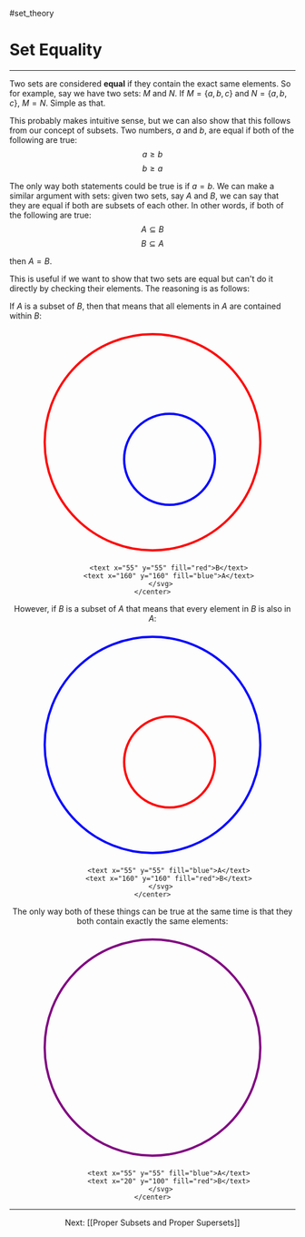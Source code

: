 #set_theory 

# Set Equality

---

Two sets are considered **equal** if they contain the exact same elements. So for example, say we have two sets: $M$ and $N$. If $M = \{a, b, c\}$ and $N = \{a, b, c\}$, $M = N$. Simple as that.

This probably makes intuitive sense, but we can also show that this follows from our concept of subsets. Two numbers, $a$ and $b$, are equal if both of the following are true: $$a \ge b$$ $$b \ge a$$

The only way both statements could be true is if $a = b$. We can make a similar argument with sets: given two sets, say $A$ and $B$, we can say that they are equal if both are subsets of each other. In other words, if both of the following are true: $$A \subseteq B$$ $$B \subseteq A$$

then $A = B$.

This is useful if we want to show that two sets are equal but can't do it directly by checking their elements. The reasoning is as follows:

If $A$ is a subset of $B$, then that means that all elements in $A$ are contained within $B$:

<html>
	<center>
		<svg width="400" height="400">
			<circle cx="200" cy="200" r="190" stroke="red" stroke-width="4" fill="none"/>
			<circle cx="230" cy="230" r="80" stroke="blue" stroke-width="4" fill="none"/>
			
			<text x="55" y="55" fill="red">B</text>
			<text x="160" y="160" fill="blue">A</text>
		</svg>
	</center>
</html>

However, if $B$ is a subset of $A$ that means that every element in $B$ is also in $A$:

<html>
	<center>
		<svg width="400" height="400">
			<circle cx="200" cy="200" r="190" stroke="blue" stroke-width="4" fill="none"/>
			<circle cx="230" cy="230" r="80" stroke="red" stroke-width="4" fill="none"/>
			
			<text x="55" y="55" fill="blue">A</text>
			<text x="160" y="160" fill="red">B</text>
		</svg>
	</center>
</html>

The only way both of these things can be true at the same time is that they both contain exactly the same elements:

<html>
	<center>
		<svg width="400" height="400">
			<circle cx="200" cy="200" r="190" stroke="purple" stroke-width="4" fill="none"/>
			
			<text x="55" y="55" fill="blue">A</text>
			<text x="20" y="100" fill="red">B</text>
		</svg>
	</center>
</html>

---

Next: [[Proper Subsets and Proper Supersets]]